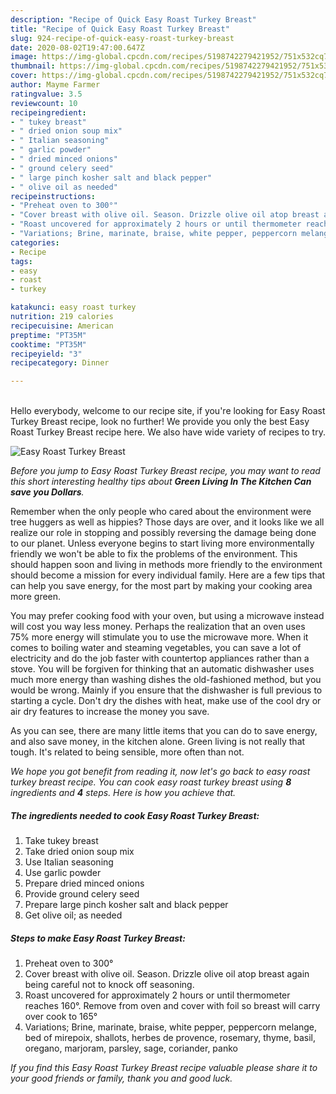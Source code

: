 ```yaml
---
description: "Recipe of Quick Easy Roast Turkey Breast"
title: "Recipe of Quick Easy Roast Turkey Breast"
slug: 924-recipe-of-quick-easy-roast-turkey-breast
date: 2020-08-02T19:47:00.647Z
image: https://img-global.cpcdn.com/recipes/5198742279421952/751x532cq70/easy-roast-turkey-breast-recipe-main-photo.jpg
thumbnail: https://img-global.cpcdn.com/recipes/5198742279421952/751x532cq70/easy-roast-turkey-breast-recipe-main-photo.jpg
cover: https://img-global.cpcdn.com/recipes/5198742279421952/751x532cq70/easy-roast-turkey-breast-recipe-main-photo.jpg
author: Mayme Farmer
ratingvalue: 3.5
reviewcount: 10
recipeingredient:
- " tukey breast"
- " dried onion soup mix"
- " Italian seasoning"
- " garlic powder"
- " dried minced onions"
- " ground celery seed"
- " large pinch kosher salt and black pepper"
- " olive oil as needed"
recipeinstructions:
- "Preheat oven to 300°"
- "Cover breast with olive oil. Season. Drizzle olive oil atop breast again being careful not to knock off seasoning."
- "Roast uncovered for approximately 2 hours or until thermometer reaches 160°. Remove from oven and cover with foil so breast will carry over cook to 165°"
- "Variations; Brine, marinate, braise, white pepper, peppercorn melange, bed of mirepoix, shallots, herbes de provence, rosemary, thyme, basil, oregano, marjoram, parsley, sage, coriander, panko"
categories:
- Recipe
tags:
- easy
- roast
- turkey

katakunci: easy roast turkey 
nutrition: 219 calories
recipecuisine: American
preptime: "PT35M"
cooktime: "PT35M"
recipeyield: "3"
recipecategory: Dinner

---
```

<br>
Hello everybody, welcome to our recipe site, if you're looking for Easy Roast Turkey Breast recipe, look no further! We provide you only the best Easy Roast Turkey Breast recipe here. We also have wide variety of recipes to try.
<br>


![Easy Roast Turkey Breast](https://img-global.cpcdn.com/recipes/5198742279421952/751x532cq70/easy-roast-turkey-breast-recipe-main-photo.jpg)

<i>Before you jump to Easy Roast Turkey Breast recipe, you may want to read this short interesting healthy tips about 
<strong>Green Living In The Kitchen Can save you Dollars</strong>.</i>
</br>

Remember when the only people who cared about the environment were tree huggers as well as hippies? Those days are over, and it looks like we all realize our role in stopping and possibly reversing the damage being done to our planet. Unless everyone begins to start living more environmentally friendly we won't be able to fix the problems of the environment. This should happen soon and living in methods more friendly to the environment should become a mission for every individual family. Here are a few tips that can help you save energy, for the most part by making your cooking area more green.

You may prefer cooking food with your oven, but using a microwave instead will cost you way less money. Perhaps the realization that an oven uses 75% more energy will stimulate you to use the microwave more. When it comes to boiling water and steaming vegetables, you can save a lot of electricity and do the job faster with countertop appliances rather than a stove. You will be forgiven for thinking that an automatic dishwasher uses much more energy than washing dishes the old-fashioned method, but you would be wrong. Mainly if you ensure that the dishwasher is full previous to starting a cycle. Don't dry the dishes with heat, make use of the cool dry or air dry features to increase the money you save.

As you can see, there are many little items that you can do to save energy, and also save money, in the kitchen alone. Green living is not really that tough. It's related to being sensible, more often than not.


<i>We hope you got benefit from reading it, now let's go back to easy roast turkey breast recipe. You can cook easy roast turkey breast using <strong>8</strong> ingredients and <strong>4</strong> steps. Here is how you achieve that.
</i>

##### The ingredients needed to cook Easy Roast Turkey Breast:

1. Take  tukey breast
1. Take  dried onion soup mix
1. Use  Italian seasoning
1. Use  garlic powder
1. Prepare  dried minced onions
1. Provide  ground celery seed
1. Prepare  large pinch kosher salt and black pepper
1. Get  olive oil; as needed


##### Steps to make Easy Roast Turkey Breast:

1. Preheat oven to 300°
1. Cover breast with olive oil. Season. Drizzle olive oil atop breast again being careful not to knock off seasoning.
1. Roast uncovered for approximately 2 hours or until thermometer reaches 160°. Remove from oven and cover with foil so breast will carry over cook to 165°
1. Variations; Brine, marinate, braise, white pepper, peppercorn melange, bed of mirepoix, shallots, herbes de provence, rosemary, thyme, basil, oregano, marjoram, parsley, sage, coriander, panko


<i>If you find this Easy Roast Turkey Breast recipe valuable please share it to your good friends or family, thank you and good luck.</i>
